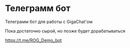 # Телеграмм бот 

Телеграмм бот для работы с GigaChat'ом 

Пока достаточно сырой, но позже будет дорабатываться

https://t.me/ROG_Demo_bot
